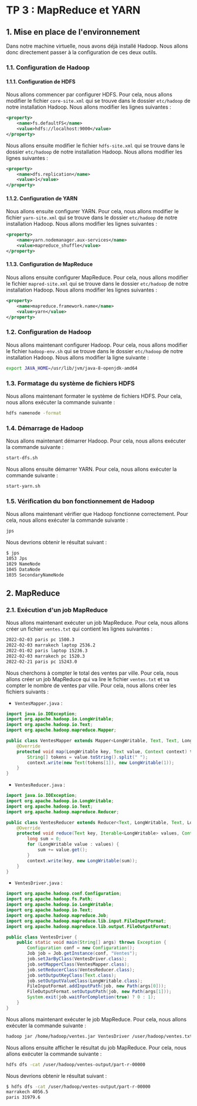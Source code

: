 # TP 3 : MapReduce et YARN
## 1. Mise en place de l'environnement
Dans notre machine virtuelle, nous avons déjà installé Hadoop. Nous allons donc directement passer à la configuration de ces deux outils.
### 1.1. Configuration de Hadoop
#### 1.1.1. Configuration de HDFS
Nous allons commencer par configurer HDFS. Pour cela, nous allons modifier le fichier `core-site.xml` qui se trouve dans le dossier `etc/hadoop` de notre installation Hadoop. Nous allons modifier les lignes suivantes :
```xml
<property>
    <name>fs.defaultFS</name>
    <value>hdfs://localhost:9000</value>
</property>
```
Nous allons ensuite modifier le fichier `hdfs-site.xml` qui se trouve dans le dossier `etc/hadoop` de notre installation Hadoop. Nous allons modifier les lignes suivantes :
```xml
<property>
    <name>dfs.replication</name>
    <value>1</value>
</property>
```
#### 1.1.2. Configuration de YARN
Nous allons ensuite configurer YARN. Pour cela, nous allons modifier le fichier `yarn-site.xml` qui se trouve dans le dossier `etc/hadoop` de notre installation Hadoop. Nous allons modifier les lignes suivantes :
```xml
<property>
    <name>yarn.nodemanager.aux-services</name>
    <value>mapreduce_shuffle</value>
</property>
```
#### 1.1.3. Configuration de MapReduce
Nous allons ensuite configurer MapReduce. Pour cela, nous allons modifier le fichier `mapred-site.xml` qui se trouve dans le dossier `etc/hadoop` de notre installation Hadoop. Nous allons modifier les lignes suivantes :
```xml
<property>
    <name>mapreduce.framework.name</name>
    <value>yarn</value>
</property>
```
### 1.2. Configuration de Hadoop
Nous allons maintenant configurer Hadoop. Pour cela, nous allons modifier le fichier `hadoop-env.sh` qui se trouve dans le dossier `etc/hadoop` de notre installation Hadoop. Nous allons modifier la ligne suivante :
```bash
export JAVA_HOME=/usr/lib/jvm/java-8-openjdk-amd64
```
### 1.3. Formatage du système de fichiers HDFS
Nous allons maintenant formater le système de fichiers HDFS. Pour cela, nous allons exécuter la commande suivante :
```bash
hdfs namenode -format
```
### 1.4. Démarrage de Hadoop
Nous allons maintenant démarrer Hadoop. Pour cela, nous allons exécuter la commande suivante :
```bash
start-dfs.sh
```
Nous allons ensuite démarrer YARN. Pour cela, nous allons exécuter la commande suivante :
```bash
start-yarn.sh
```
### 1.5. Vérification du bon fonctionnement de Hadoop
Nous allons maintenant vérifier que Hadoop fonctionne correctement. Pour cela, nous allons exécuter la commande suivante :
```bash
jps
```
Nous devrions obtenir le résultat suivant :
```bash
$ jps
1053 Jps
1029 NameNode
1045 DataNode
1035 SecondaryNameNode
```
## 2. MapReduce
### 2.1. Exécution d'un job MapReduce
Nous allons maintenant exécuter un job MapReduce. Pour cela, nous allons créer un fichier `ventes.txt` qui contient les lignes suivantes :
```bash
2022-02-03 paris pc 1500.3
2022-02-03 marrakech laptop 2536.2
2022-01-02 paris laptop 15236.3
2022-02-03 marrakech pc 1520.3
2022-02-21 paris pc 15243.0
```

Nous cherchons à compter le total des ventes par ville. Pour cela, nous allons créer un job MapReduce qui va lire le fichier `ventes.txt` et va compter le nombre de ventes par ville. Pour cela, nous allons créer les fichiers suivants :
- `VentesMapper.java` :
```java
import java.io.IOException;
import org.apache.hadoop.io.LongWritable;
import org.apache.hadoop.io.Text;
import org.apache.hadoop.mapreduce.Mapper;

public class VentesMapper extends Mapper<LongWritable, Text, Text, LongWritable> {
    @Override
    protected void map(LongWritable key, Text value, Context context) throws IOException, InterruptedException {
        String[] tokens = value.toString().split(" ");
        context.write(new Text(tokens[1]), new LongWritable(1));
    }
}
```
- `VentesReducer.java` :
```java
import java.io.IOException;
import org.apache.hadoop.io.LongWritable;
import org.apache.hadoop.io.Text;
import org.apache.hadoop.mapreduce.Reducer;

public class VentesReducer extends Reducer<Text, LongWritable, Text, LongWritable> {
    @Override
    protected void reduce(Text key, Iterable<LongWritable> values, Context context) throws IOException, InterruptedException {
        long sum = 0;
        for (LongWritable value : values) {
            sum += value.get();
        }
        context.write(key, new LongWritable(sum));
    }
}
```
- `VentesDriver.java` :
```java
import org.apache.hadoop.conf.Configuration;
import org.apache.hadoop.fs.Path;
import org.apache.hadoop.io.LongWritable;
import org.apache.hadoop.io.Text;
import org.apache.hadoop.mapreduce.Job;
import org.apache.hadoop.mapreduce.lib.input.FileInputFormat;
import org.apache.hadoop.mapreduce.lib.output.FileOutputFormat;

public class VentesDriver {
    public static void main(String[] args) throws Exception {
        Configuration conf = new Configuration();
        Job job = Job.getInstance(conf, "Ventes");
        job.setJarByClass(VentesDriver.class);
        job.setMapperClass(VentesMapper.class);
        job.setReducerClass(VentesReducer.class);
        job.setOutputKeyClass(Text.class);
        job.setOutputValueClass(LongWritable.class);
        FileInputFormat.addInputPath(job, new Path(args[0]));
        FileOutputFormat.setOutputPath(job, new Path(args[1]));
        System.exit(job.waitForCompletion(true) ? 0 : 1);
    }
}
```
Nous allons maintenant exécuter le job MapReduce. Pour cela, nous allons exécuter la commande suivante :
```bash
hadoop jar /home/hadoop/ventes.jar VentesDriver /user/hadoop/ventes.txt /user/hadoop/ventes-output
```
Nous allons ensuite afficher le résultat du job MapReduce. Pour cela, nous allons exécuter la commande suivante :
```bash
hdfs dfs -cat /user/hadoop/ventes-output/part-r-00000
```
Nous devrions obtenir le résultat suivant :
```bash
$ hdfs dfs -cat /user/hadoop/ventes-output/part-r-00000
marrakech 4056.5
paris 31979.6
```




